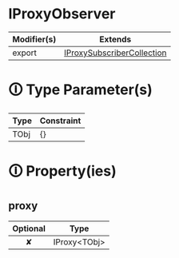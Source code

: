 # IProxyObserver

| Modifier(s)                            | Extends                                    |
|----------------------------------------|--------------------------------------------|
| export | [IProxySubscriberCollection](https://hamedfathi.gitbook.io/aurelia-2-doc-api/runtime/interface/observation/iproxysubscribercollection) |

# &#128712; Type Parameter(s)

| Type | Constraint |
| ---- | ---------- |
| TObj | {}         |

# &#128712; Property(ies)

## proxy

| Optional                           | Type                         |
|:----------------------------------:|------------------------------|
| ✘ | IProxy&lt;TObj&gt; |